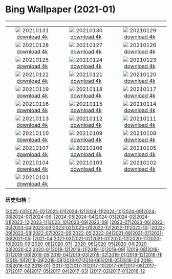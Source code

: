 # Bing Wallpaper (2021-01)
**************
| | | |
| :----: | :----: | :----: |
| ![](https://www.bing.com/th?id=OHR.ToledoIldefonso_ZH-CN4507206651_1920x1080.jpg) 20210131 [download 4k](https://www.bing.com/th?id=OHR.ToledoIldefonso_ZH-CN4507206651_UHD.jpg) | ![](https://www.bing.com/th?id=OHR.MittenwalderHut_ZH-CN4406131876_1920x1080.jpg) 20210130 [download 4k](https://www.bing.com/th?id=OHR.MittenwalderHut_ZH-CN4406131876_UHD.jpg) | ![](https://www.bing.com/th?id=OHR.BodminFrost_ZH-CN4303222848_1920x1080.jpg) 20210129 [download 4k](https://www.bing.com/th?id=OHR.BodminFrost_ZH-CN4303222848_UHD.jpg) |
| ![](https://www.bing.com/th?id=OHR.RedRobin_ZH-CN4148689161_1920x1080.jpg) 20210128 [download 4k](https://www.bing.com/th?id=OHR.RedRobin_ZH-CN4148689161_UHD.jpg) | ![](https://www.bing.com/th?id=OHR.ArcticWolf_ZH-CN7307641601_1920x1080.jpg) 20210127 [download 4k](https://www.bing.com/th?id=OHR.ArcticWolf_ZH-CN7307641601_UHD.jpg) | ![](https://www.bing.com/th?id=OHR.Taormina_ZH-CN7163221115_1920x1080.jpg) 20210126 [download 4k](https://www.bing.com/th?id=OHR.Taormina_ZH-CN7163221115_UHD.jpg) |
| ![](https://www.bing.com/th?id=OHR.HeartAustralia_ZH-CN7049080558_1920x1080.jpg) 20210125 [download 4k](https://www.bing.com/th?id=OHR.HeartAustralia_ZH-CN7049080558_UHD.jpg) | ![](https://www.bing.com/th?id=OHR.ChurchRock_ZH-CN6926315999_1920x1080.jpg) 20210124 [download 4k](https://www.bing.com/th?id=OHR.ChurchRock_ZH-CN6926315999_UHD.jpg) | ![](https://www.bing.com/th?id=OHR.Molas_ZH-CN6808431428_1920x1080.jpg) 20210123 [download 4k](https://www.bing.com/th?id=OHR.Molas_ZH-CN6808431428_UHD.jpg) |
| ![](https://www.bing.com/th?id=OHR.ChuDangYa_ZH-CN6673735912_1920x1080.jpg) 20210122 [download 4k](https://www.bing.com/th?id=OHR.ChuDangYa_ZH-CN6673735912_UHD.jpg) | ![](https://www.bing.com/th?id=OHR.BloodyBrook_ZH-CN6505728233_1920x1080.jpg) 20210121 [download 4k](https://www.bing.com/th?id=OHR.BloodyBrook_ZH-CN6505728233_UHD.jpg) | ![](https://www.bing.com/th?id=OHR.RSOakTree_ZH-CN6371993573_1920x1080.jpg) 20210120 [download 4k](https://www.bing.com/th?id=OHR.RSOakTree_ZH-CN6371993573_UHD.jpg) |
| ![](https://www.bing.com/th?id=OHR.GentooLeap_ZH-CN6189428446_1920x1080.jpg) 20210119 [download 4k](https://www.bing.com/th?id=OHR.GentooLeap_ZH-CN6189428446_UHD.jpg) | ![](https://www.bing.com/th?id=OHR.Calakmul_ZH-CN5969688954_1920x1080.jpg) 20210118 [download 4k](https://www.bing.com/th?id=OHR.Calakmul_ZH-CN5969688954_UHD.jpg) | ![](https://www.bing.com/th?id=OHR.FichtelbergWinter_ZH-CN9274877146_1920x1080.jpg) 20210117 [download 4k](https://www.bing.com/th?id=OHR.FichtelbergWinter_ZH-CN9274877146_UHD.jpg) |
| ![](https://www.bing.com/th?id=OHR.PailonDelDiablo_ZH-CN9146230830_1920x1080.jpg) 20210116 [download 4k](https://www.bing.com/th?id=OHR.PailonDelDiablo_ZH-CN9146230830_UHD.jpg) | ![](https://www.bing.com/th?id=OHR.GlassIgloos_ZH-CN8927574757_1920x1080.jpg) 20210115 [download 4k](https://www.bing.com/th?id=OHR.GlassIgloos_ZH-CN8927574757_UHD.jpg) | ![](https://www.bing.com/th?id=OHR.ChateauBeynac_ZH-CN8777586167_1920x1080.jpg) 20210114 [download 4k](https://www.bing.com/th?id=OHR.ChateauBeynac_ZH-CN8777586167_UHD.jpg) |
| ![](https://www.bing.com/th?id=OHR.BrightonSnow_ZH-CN0309526170_1920x1080.jpg) 20210113 [download 4k](https://www.bing.com/th?id=OHR.BrightonSnow_ZH-CN0309526170_UHD.jpg) | ![](https://www.bing.com/th?id=OHR.BolivianSummer_ZH-CN0179997340_1920x1080.jpg) 20210112 [download 4k](https://www.bing.com/th?id=OHR.BolivianSummer_ZH-CN0179997340_UHD.jpg) | ![](https://www.bing.com/th?id=OHR.SeaFort_ZH-CN0457624725_1920x1080.jpg) 20210111 [download 4k](https://www.bing.com/th?id=OHR.SeaFort_ZH-CN0457624725_UHD.jpg) |
| ![](https://www.bing.com/th?id=OHR.SierraNevada_ZH-CN0564237735_1920x1080.jpg) 20210110 [download 4k](https://www.bing.com/th?id=OHR.SierraNevada_ZH-CN0564237735_UHD.jpg) | ![](https://www.bing.com/th?id=OHR.GoldenDragon_ZH-CN9908231664_1920x1080.jpg) 20210109 [download 4k](https://www.bing.com/th?id=OHR.GoldenDragon_ZH-CN9908231664_UHD.jpg) | ![](https://www.bing.com/th?id=OHR.SpanishSeaSlug_ZH-CN9583688017_1920x1080.jpg) 20210108 [download 4k](https://www.bing.com/th?id=OHR.SpanishSeaSlug_ZH-CN9583688017_UHD.jpg) |
| ![](https://www.bing.com/th?id=OHR.FoucaultsPendulum_ZH-CN9435794626_1920x1080.jpg) 20210107 [download 4k](https://www.bing.com/th?id=OHR.FoucaultsPendulum_ZH-CN9435794626_UHD.jpg) | ![](https://www.bing.com/th?id=OHR.WhiteCliffs_ZH-CN9314988447_1920x1080.jpg) 20210106 [download 4k](https://www.bing.com/th?id=OHR.WhiteCliffs_ZH-CN9314988447_UHD.jpg) | ![](https://www.bing.com/th?id=OHR.SnowCraterLake_ZH-CN9218350129_1920x1080.jpg) 20210105 [download 4k](https://www.bing.com/th?id=OHR.SnowCraterLake_ZH-CN9218350129_UHD.jpg) |
| ![](https://www.bing.com/th?id=OHR.RedFrontMacaw_ZH-CN6432596112_1920x1080.jpg) 20210104 [download 4k](https://www.bing.com/th?id=OHR.RedFrontMacaw_ZH-CN6432596112_UHD.jpg) | ![](https://www.bing.com/th?id=OHR.DiamondBeach_ZH-CN3165398805_1920x1080.jpg) 20210103 [download 4k](https://www.bing.com/th?id=OHR.DiamondBeach_ZH-CN3165398805_UHD.jpg) | ![](https://www.bing.com/th?id=OHR.Goessweinstein_ZH-CN2155531895_1920x1080.jpg) 20210102 [download 4k](https://www.bing.com/th?id=OHR.Goessweinstein_ZH-CN2155531895_UHD.jpg) |
| ![](https://www.bing.com/th?id=OHR.LargestCave_ZH-CN2069899703_1920x1080.jpg) 20210101 [download 4k](https://www.bing.com/th?id=OHR.LargestCave_ZH-CN2069899703_UHD.jpg) |  |  |

### 历史归档：

|[2025-03](/2025-03/2025-03.md)|[2025-02](/2025-02/2025-02.md)|[2025-01](/2025-01/2025-01.md)|[2024-12](/2024-12/2024-12.md)|[2024-11](/2024-11/2024-11.md)|[2024-10](/2024-10/2024-10.md)|[2024-09](/2024-09/2024-09.md)|[2024-08](/2024-08/2024-08.md)|[2024-07](/2024-07/2024-07.md)|[2024-06](/2024-06/2024-06.md)|
|[2024-05](/2024-05/2024-05.md)|[2024-04](/2024-04/2024-04.md)|[2024-03](/2024-03/2024-03.md)|[2024-02](/2024-02/2024-02.md)|[2024-01](/2024-01/2024-01.md)|[2023-12](/2023-12/2023-12.md)|[2023-11](/2023-11/2023-11.md)|[2023-10](/2023-10/2023-10.md)|[2023-09](/2023-09/2023-09.md)|[2023-08](/2023-08/2023-08.md)|
|[2023-07](/2023-07/2023-07.md)|[2023-06](/2023-06/2023-06.md)|[2023-05](/2023-05/2023-05.md)|[2023-04](/2023-04/2023-04.md)|[2023-03](/2023-03/2023-03.md)|[2023-02](/2023-02/2023-02.md)|[2023-01](/2023-01/2023-01.md)|[2022-12](/2022-12/2022-12.md)|[2022-11](/2022-11/2022-11.md)|[2022-10](/2022-10/2022-10.md)|
|[2022-09](/2022-09/2022-09.md)|[2022-08](/2022-08/2022-08.md)|[2022-07](/2022-07/2022-07.md)|[2022-06](/2022-06/2022-06.md)|[2022-05](/2022-05/2022-05.md)|[2022-04](/2022-04/2022-04.md)|[2021-08](/2021-08/2021-08.md)|[2021-07](/2021-07/2021-07.md)|[2021-06](/2021-06/2021-06.md)|[2021-05](/2021-05/2021-05.md)|
|[2021-04](/2021-04/2021-04.md)|[2021-03](/2021-03/2021-03.md)|[2021-02](/2021-02/2021-02.md)|[2021-01](/2021-01/2021-01.md)|[2020-12](/2020-12/2020-12.md)|[2020-11](/2020-11/2020-11.md)|[2020-10](/2020-10/2020-10.md)|[2020-09](/2020-09/2020-09.md)|[2020-08](/2020-08/2020-08.md)|[2020-07](/2020-07/2020-07.md)|
|[2020-06](/2020-06/2020-06.md)|[2020-05](/2020-05/2020-05.md)|[2020-04](/2020-04/2020-04.md)|[2020-03](/2020-03/2020-03.md)|[2020-02](/2020-02/2020-02.md)|[2020-01](/2020-01/2020-01.md)|[2019-12](/2019-12/2019-12.md)|[2019-11](/2019-11/2019-11.md)|[2019-10](/2019-10/2019-10.md)|[2019-09](/2019-09/2019-09.md)|
|[2019-08](/2019-08/2019-08.md)|[2019-07](/2019-07/2019-07.md)|[2019-06](/2019-06/2019-06.md)|[2019-05](/2019-05/2019-05.md)|[2019-04](/2019-04/2019-04.md)|[2019-03](/2019-03/2019-03.md)|[2019-02](/2019-02/2019-02.md)|[2019-01](/2019-01/2019-01.md)|[2018-12](/2018-12/2018-12.md)|[2018-11](/2018-11/2018-11.md)|
|[2018-10](/2018-10/2018-10.md)|[2018-09](/2018-09/2018-09.md)|[2018-08](/2018-08/2018-08.md)|[2018-07](/2018-07/2018-07.md)|[2018-06](/2018-06/2018-06.md)|[2018-05](/2018-05/2018-05.md)|[2018-04](/2018-04/2018-04.md)|[2018-03](/2018-03/2018-03.md)|[2018-02](/2018-02/2018-02.md)|[2018-01](/2018-01/2018-01.md)|
|[2017-12](/2017-12/2017-12.md)|[2017-11](/2017-11/2017-11.md)|[2017-10](/2017-10/2017-10.md)|[2017-09](/2017-09/2017-09.md)|[2017-08](/2017-08/2017-08.md)|[2017-07](/2017-07/2017-07.md)|[2017-06](/2017-06/2017-06.md)|[2017-05](/2017-05/2017-05.md)|[2017-04](/2017-04/2017-04.md)|[2017-03](/2017-03/2017-03.md)|
|[2017-02](/2017-02/2017-02.md)|[2017-01](/2017-01/2017-01.md)|[2016-12](/2016-12/2016-12.md)